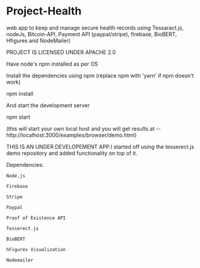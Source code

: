 # Project-Health
web app to keep and manage secure health records using Tessaract.js, nodeJs, Bitcoin-API, Payment API (paypal/stripe), firebase, BioBERT, Hfigures and NodeMailer)

PROJECT IS LICENSED UNDER APACHE 2.0


Have node's npm installed as per OS

Install the dependencies using npm (replace npm with 'yarn' if npm doesn't work)

npm install

And start the development server


npm start

(this will start your own local host and you will get results at -- 
http://localhost:3000/examples/browser/demo.html)

THIS IS AN UNDER DEVELOPEMENT APP.I started off using the tesserect.js demo repository and added functionality on top of it.


Dependencies:

    Node.js
    
    Firebase
    
    Stripe
    
    Paypal
    
    Proof of Existence API
    
    Tesserect.js
    
    BioBERT
    
    hFigures Visualization
    
    Nodemailer
